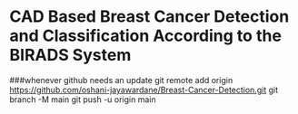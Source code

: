 # CAD Based Breast Cancer Detection and Classification According to the BIRADS System

###whenever github needs an update
git remote add origin https://github.com/oshani-jayawardane/Breast-Cancer-Detection.git
git branch -M main
git push -u origin main
